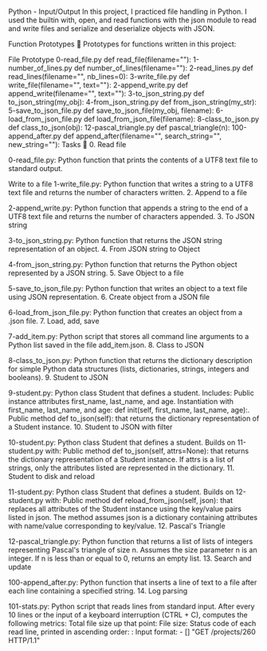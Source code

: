 Python - Input/Output In this project, I practiced file handling in Python. I used the builtin with, open, and read functions with the json module to read and write files and serialize and deserialize objects with JSON.

Function Prototypes 💾 Prototypes for functions written in this project:

File Prototype 0-read_file.py def read_file(filename=""): 1-number_of_lines.py def number_of_lines(filename=""): 2-read_lines.py def read_lines(filename="", nb_lines=0): 3-write_file.py def write_file(filename="", text=""): 2-append_write.py def append_write(filename="", text=""): 3-to_json_string.py def to_json_string(my_obj): 4-from_json_string.py def from_json_string(my_str): 5-save_to_json_file.py def save_to_json_file(my_obj, filename): 6-load_from_json_file.py def load_from_json_file(filename): 8-class_to_json.py def class_to_json(obj): 12-pascal_triangle.py def pascal_triangle(n): 100-append_after.py def append_after(filename="", search_string="", new_string=""): Tasks 📃 0. Read file

0-read_file.py: Python function that prints the contents of a UTF8 text file to standard output.

Write to a file
1-write_file.py: Python function that writes a string to a UTF8 text file and returns the number of characters written. 2. Append to a file

2-append_write.py: Python function that appends a string to the end of a UTF8 text file and returns the number of characters appended. 3. To JSON string

3-to_json_string.py: Python function that returns the JSON string representation of an object. 4. From JSON string to Object

4-from_json_string.py: Python function that returns the Python object represented by a JSON string. 5. Save Object to a file

5-save_to_json_file.py: Python function that writes an object to a text file using JSON representation. 6. Create object from a JSON file

6-load_from_json_file.py: Python function that creates an object from a .json file. 7. Load, add, save

7-add_item.py: Python script that stores all command line arguments to a Python list saved in the file add_item.json. 8. Class to JSON

8-class_to_json.py: Python function that returns the dictionary description for simple Python data structures (lists, dictionaries, strings, integers and booleans). 9. Student to JSON

9-student.py: Python class Student that defines a student. Includes: Public instance attributes first_name, last_name, and age. Instantiation with first_name, last_name, and age: def init(self, first_name, last_name, age):. Public method def to_json(self): that returns the dictionary representation of a Student instance. 10. Student to JSON with filter

10-student.py: Python class Student that defines a student. Builds on 11-student.py with: Public method def to_json(self, attrs=None): that returns the dictionary representation of a Student instance. If attrs is a list of strings, only the attributes listed are represented in the dictionary. 11. Student to disk and reload

11-student.py: Python class Student that defines a student. Builds on 12-student.py with: Public method def reload_from_json(self, json): that replaces all attributes of the Student instance using the key/value pairs listed in json. The method assumes json is a dictionary containing attributes with name/value corresponding to key/value. 12. Pascal's Triangle

12-pascal_triangle.py: Python function that returns a list of lists of integers representing Pascal's triangle of size n. Assumes the size parameter n is an integer. If n is less than or equal to 0, returns an empty list. 13. Search and update

100-append_after.py: Python function that inserts a line of text to a file after each line containing a specified string. 14. Log parsing

101-stats.py: Python script that reads lines from standard input. After every 10 lines or the input of a keyboard interruption (CTRL + C), computes the following metrics: Total file size up that point: File size: Status code of each read line, printed in ascending order: : Input format: - [] "GET /projects/260 HTTP/1.1"
